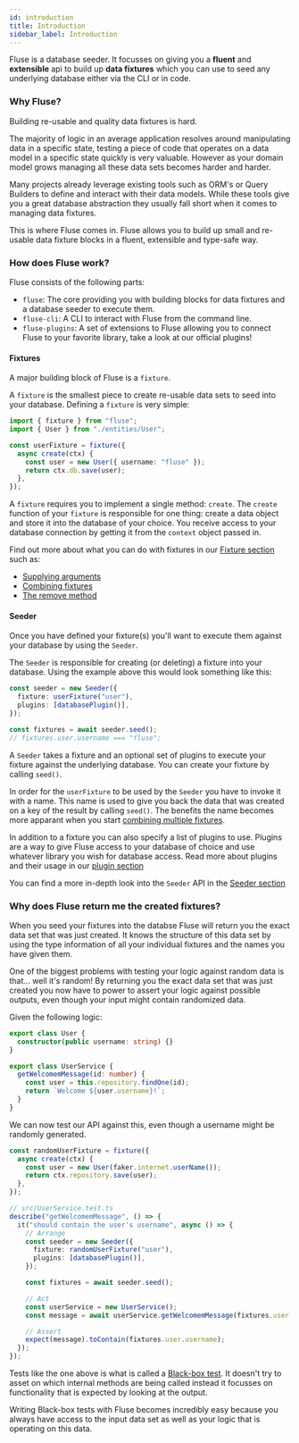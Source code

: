 ```yaml
---
id: introduction
title: Introduction
sidebar_label: Introduction
---
```


Fluse is a database seeder. It focusses on giving you a **fluent** and **extensible** api to build up **data fixtures** which you can use to seed any underlying database either via the CLI or in code.

### Why Fluse?

Building re-usable and quality data fixtures is hard.

The majority of logic in an average application resolves around manipulating data in a specific state, testing a piece of code that operates on a data model in a specific state quickly is very valuable. However as your domain model grows managing all these data sets becomes harder and harder.

Many projects already leverage existing tools such as ORM's or Query Builders to define and interact with their data models. While these tools give you a great database abstraction they usually fall short when it comes to managing data fixtures.

This is where Fluse comes in. Fluse allows you to build up small and re-usable data fixture blocks in a fluent, extensible and type-safe way.

### How does Fluse work?

Fluse consists of the following parts:

- `fluse`: The core providing you with building blocks for data fixtures and a database seeder to execute them.
- `fluse-cli`: A CLI to interact with Fluse from the command line.
- `fluse-plugins`: A set of extensions to Fluse allowing you to connect Fluse to your favorite library, take a look at our official plugins!

#### Fixtures

A major building block of Fluse is a `fixture`.

A `fixture` is the smallest piece to create re-usable data sets to seed into your database. Defining a `fixture` is very simple:

```typescript
import { fixture } from "fluse";
import { User } from "./entities/User";

const userFixture = fixture({
  async create(ctx) {
    const user = new User({ username: "fluse" });
    return ctx.db.save(user);
  },
});
```

A `fixture` requires you to implement a single method: `create`. The `create` function of your `fixture` is responsible for one thing: create a data object and store it into the database of your choice. You receive access to your database connection by getting it from the `context` object passed in.

Find out more about what you can do with fixtures in our [Fixture section]() such as:

- [Supplying arguments]()
- [Combining fixtures]()
- [The remove method]()

#### Seeder

Once you have defined your fixture(s) you'll want to execute them against your database by using the `Seeder`.

The `Seeder` is responsible for creating (or deleting) a fixture into your database. Using the example above this would look something like this:

```typescript
const seeder = new Seeder({
  fixture: userFixture("user"),
  plugins: [databasePlugin()],
});

const fixtures = await seeder.seed();
// fixtures.user.username === "fluse";
```

A `Seeder` takes a fixture and an optional set of plugins to execute your fixture against the underlying database. You can create your fixture by calling `seed()`.

In order for the `userFixture` to be used by the `Seeder` you have to invoke it with a name. This name is used to give you back the data that was created on a key of the result by calling `seed()`. The benefits the name becomes more apparant when you start [combining multiple fixtures]().

In addition to a fixture you can also specify a list of plugins to use. Plugins are a way to give Fluse access to your database of choice and use whatever library you wish for database access. Read more about plugins and their usage in our [plugin section]()

You can find a more in-depth look into the `Seeder` API in the [Seeder section]()

### Why does Fluse return me the created fixtures?

When you seed your fixtures into the databse Fluse will return you the exact data set that was just created. It knows the structure of this data set by using the type information of all your individual fixtures and the names you have given them.

One of the biggest problems with testing your logic against random data is that... well it's random! By returning you the exact data set that was just created you now have to power to assert your logic against possible outputs, even though your input might contain randomized data.

Given the following logic:

```typescript
export class User {
  constructor(public username: string) {}
}

export class UserService {
  getWelcomemMessage(id: number) {
    const user = this.repository.findOne(id);
    return `Welcome ${user.username}!`;
  }
}
```

We can now test our API against this, even though a username might be randomly generated.

```typescript
const randomUserFixture = fixture({
  async create(ctx) {
    const user = new User(faker.internet.userName());
    return ctx.repository.save(user);
  },
});
```

```typescript
// src/UserService.test.ts
describe("getWelcomemMessage", () => {
  it("should contain the user's username", async () => {
    // Arrange
    const seeder = new Seeder({
      fixture: randomUserFixture("user"),
      plugins: [databasePlugin()],
    });

    const fixtures = await seeder.seed();

    // Act
    const userService = new UserService();
    const message = await userService.getWelcomemMessage(fixtures.user.id);

    // Assert
    expect(message).toContain(fixtures.user.username);
  });
});
```

Tests like the one above is what is called a [Black-box test](https://en.wikipedia.org/wiki/Black-box_testing). It doesn't try to asset on which internal methods are being called instead it focusses on functionality that is expected by looking at the output.

Writing Black-box tests with Fluse becomes incredibly easy because you always have access to the input data set as well as your logic that is operating on this data.

